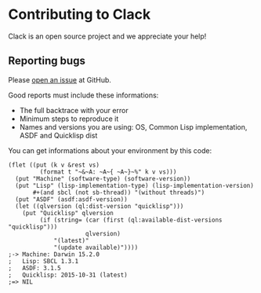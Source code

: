 # Contributing to Clack

Clack is an open source project and we appreciate your help!

## Reporting bugs

Please [open an issue](https://github.com/fukamachi/clack/issues/new) at GitHub.

Good reports must include these informations:

- The full backtrace with your error
- Minimum steps to reproduce it
- Names and versions you are using: OS, Common Lisp implementation, ASDF and Quicklisp dist

You can get informations about your environment by this code:

```common-lisp
(flet ((put (k v &rest vs)
         (format t "~&~A: ~A~{ ~A~}~%" k v vs)))
  (put "Machine" (software-type) (software-version))
  (put "Lisp" (lisp-implementation-type) (lisp-implementation-version)
       #+(and sbcl (not sb-thread)) "(without threads)")
  (put "ASDF" (asdf:asdf-version))
  (let ((qlversion (ql:dist-version "quicklisp")))
    (put "Quicklisp" qlversion
         (if (string= (car (first (ql:available-dist-versions "quicklisp")))
                      qlversion)
             "(latest)"
             "(update available)"))))
;-> Machine: Darwin 15.2.0
;   Lisp: SBCL 1.3.1
;   ASDF: 3.1.5
;   Quicklisp: 2015-10-31 (latest)
;=> NIL
```
